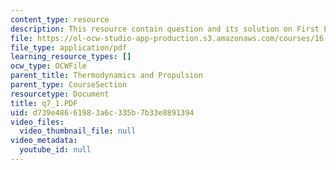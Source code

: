 ```yaml
---
content_type: resource
description: This resource contain question and its solution on First Law of Thermodynamics.
file: https://ol-ocw-studio-app-production.s3.amazonaws.com/courses/16-01-unified-engineering-i-ii-iii-iv-fall-2005-spring-2006/d739e48661983a6c335b7b33e8891394_q7_1.PDF
file_type: application/pdf
learning_resource_types: []
ocw_type: OCWFile
parent_title: Thermodynamics and Propulsion
parent_type: CourseSection
resourcetype: Document
title: q7_1.PDF
uid: d739e486-6198-3a6c-335b-7b33e8891394
video_files:
  video_thumbnail_file: null
video_metadata:
  youtube_id: null
---
```

